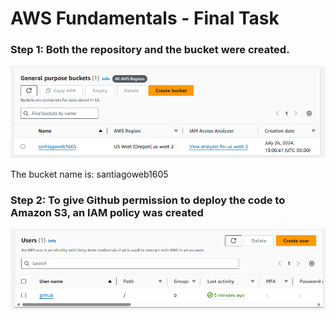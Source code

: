 <h1>AWS Fundamentals - Final Task</h1>
<h3>Step 1: Both the repository and the bucket were created.</h3>

![Bucket created](images/image_S3.png)
<p>The bucket name is: santiagoweb1605</p>

<h3>Step 2: To give Github permission to deploy the code to Amazon S3, an IAM policy was created</h3>

![IAM created](images/image.png)

